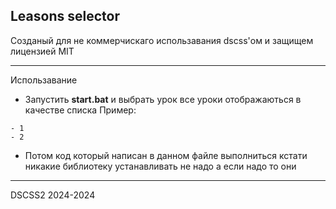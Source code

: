 ## Leasons selector

Созданый для не коммерчискаго использавания dscss'ом и защищем лицензией MIT

___


Использавание 
- Запустить __start.bat__ и выбрать урок все уроки отображаються в качестве списка
  Пример:
```
- 1
- 2
```
- Потом код который написан в данном файле выполниться кстати никакие библиотеку устанавливать не надо а если надо то они



___


DSCSS2 2024-2024
